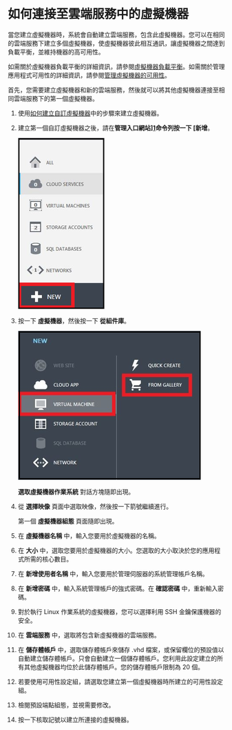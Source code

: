 <properties  authors="kathydav" editor="tysonn" manager="donaldg" />

# 如何連接至雲端服務中的虛擬機器

當您建立虛擬機器時，系統會自動建立雲端服務，包含此虛擬機器。您可以在相同的雲端服務下建立多個虛擬機器，使虛擬機器彼此相互通訊，讓虛擬機器之間達到負載平衡，並維持機器的高可用性。

如需關於虛擬機器負載平衡的詳細資訊，請參閱[虛擬機器負載平衡](../load-balancing-vms/)。如需關於管理應用程式可用性的詳細資訊，請參閱[管理虛擬機器的可用性](../manage-vm-availability/)。

首先，您需要建立虛擬機器和新的雲端服務，然後就可以將其他虛擬機器連接至相同雲端服務下的第一個虛擬機器。

1.  使用[如何建立自訂虛擬機器](../howto-custom-create-vm/)中的步驟來建立虛擬機器。

2.  建立第一個自訂虛擬機器之後，請在**管理入口網站][1]命令列按一下 [新增**。
    
    ![建立新的虛擬機器](./media/howto-connect-vm-cloud-service/Create.png)

3.  按一下 **虛擬機器**，然後按一下 **從組件庫**。
    
    ![建立自訂虛擬機器](./media/howto-connect-vm-cloud-service/CreateNew.png)
    
    **選取虛擬機器作業系統** 對話方塊隨即出現。

4.  從 **選擇映像** 頁面中選取映像，然後按一下箭號繼續進行。
    
    第一個 **虛擬機器組態** 頁面隨即出現。

5.  在 **虛擬機器名稱** 中，輸入您要用於虛擬機器的名稱。

6.  在 **大小** 中，選取您要用於虛擬機器的大小。您選取的大小取決於您的應用程式所需的核心數目。

7.  在 **新增使用者名稱** 中，輸入您要用於管理伺服器的系統管理帳戶名稱。

8.  在 **新增密碼** 中，輸入系統管理帳戶的強式密碼。在 **確認密碼** 中，重新輸入密碼。

9.  對於執行 Linux 作業系統的虛擬機器，您可以選擇利用 SSH 金鑰保護機器的安全。

10. 在 **雲端服務** 中，選取將包含新虛擬機器的雲端服務。

11. 在 **儲存體帳戶** 中，選取儲存體帳戶來儲存 .vhd 檔案，或保留欄位的預設值以自動建立儲存體帳戶。只會自動建立一個儲存體帳戶。您利用此設定建立的所有其他虛擬機器均位於此儲存體帳戶。您的儲存體帳戶限制為 20 個。

12. 若要使用可用性設定組，請選取您建立第一個虛擬機器時所建立的可用性設定組。

13. 檢閱預設端點組態，並視需要修改。

14. 按一下核取記號以建立所連接的虛擬機器。



[1]: http://manage.windowsazure.com